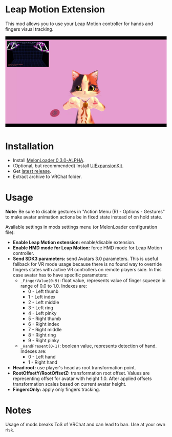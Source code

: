 # Leap Motion Extension
This mod allows you to use your Leap Motion controller for hands and fingers visual tracking.

[![](.github/img_01.png)](https://youtu.be/ALDBcI9yCyM)

# Installation
* Install [MelonLoader 0.3.0-ALPHA](https://github.com/LavaGang/MelonLoader).
* (Optional, but recommended) Install [UIExpansionKit](https://github.com/knah/VRCMods).
* Get [latest release](../../releases/latest).
* Extract archive to VRChat folder.

# Usage
**Note:** Be sure to disable gestures in "Action Menu (R) - Options - Gestures" to make avatar animation actions be in fixed state instead of on hold state.

Available settings in mods settings menu (or MelonLoader configuration file):
* **Enable Leap Motion extension:** enable/disable extension.
* **Enable HMD mode for Leap Motion:** force HMD mode for Leap Motion controller.
* **Send SDK3 parameters:** send Avatars 3.0 parameters. This is useful fallback for VR mode usage because there is no found way to override fingers states with active VR controllers on remote players side. In this case avatar has to have specific parameters:
  * `_FingerValue(0-9)`: float value, represents value of finger squeeze in range of 0.0 to 1.0. Indexes are:
    * 0 - Left thumb
    * 1 - Left index
    * 2 - Left middle
    * 3 - Left ring
    * 4 - Left pinky
    * 5 - Right thumb
    * 6 - Right index
    * 7 - Right middle
    * 8 - Right ring
    * 9 - Right pinky
  * `_HandPresent(0-1)`: boolean value, represents detection of hand. Indexes are:
    * 0 - Left hand
    * 1 - Right hand
* **Head root:** use player's head as root transformation point.
* **RootOffsetY/RootOffsetZ:** transformation root offset. Values are representing offset for avatar with height 1.0. After applied offsets transformation scales based on current avatar height.
* **FingersOnly:** apply only fingers tracking.

# Notes
Usage of mods breaks ToS of VRChat and can lead to ban. Use at your own risk.

